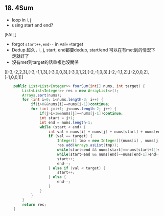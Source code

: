 ## 18. 4Sum

* loop in i, j
* using start and end?

[FAIL]

* forgot `start++,end--` in val==target
* Dedup 超久，i, j, start, end都要dedup, start/end 可以在有met到的情況下走就好了
* 沒有met到target的話重複也沒關係



[[-3,-2,2,3],[-3,-1,1,3],[-3,0,0,3],[-3,0,1,2],[-2,-1,0,3],[-2,-1,1,2],[-2,0,0,2],[-1,0,0,1]]

```java
    public List<List<Integer>> fourSum(int[] nums, int target) {
        List<List<Integer>> res = new ArrayList<>();
        Arrays.sort(nums);
        for (int i=0; i<nums.length-3; i++) {
            if(i>0&&nums[i]==nums[i-1])continue;
            for (int j=i+1; j<nums.length-2; j++) {
                if(j>i+1&&nums[j]==nums[j-1])continue;
                int start = j+1;
                int end = nums.length-1;
                while (start < end) {
                    int val = nums[i] + nums[j] + nums[start] + nums[end];
                    if (val == target) {
                        Integer[] tmp = new Integer[]{nums[i] , nums[j] , nums[start] , nums[end]};
                        res.add(Arrays.asList(tmp));
                        while(start<end && nums[start]==nums[start+1])start++;
                        while(start<end && nums[end]==nums[end-1])end--;
                        start++;
                        end--;
                    } else if (val < target) {
                        start++;
                    } else {
                        end--;
                    }
                }
            }
        }
        return res;
    }
```

